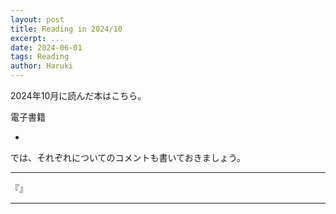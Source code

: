 ```yaml
---
layout: post
title: Reading in 2024/10
excerpt: ...
date: 2024-06-01
tags: Reading
author: Haruki
---
```


2024年10月に読んだ本はこちら。

電子書籍

* 

では、それぞれについてのコメントも書いておきましょう。


-----
『』


-----

